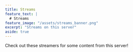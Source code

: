 ```yaml
---
title: Streams
feature_text: |
  # Streams
feature_image: "/assets/streams_banner.png"
excerpt: "Streams on this server"
aside: true
---
```


Check out these streamers for some content from this server!

  <div id="twitch-pvtporkchop"></div>
  <div id="twitch-imladydra9on"></div>

  <!-- Load the Twitch embed script -->
  <script src="https://embed.twitch.tv/embed/v1.js"></script>

  <!-- Create a Twitch.Embed object that will render within the "twitch-embed" root element. -->
  <script type="text/javascript">
    new Twitch.Embed("twitch-pvtporkchop", {
      width: 1200,
      height: 480,
      channel: "pvtporkchop"
    });
  </script>
  <script type="text/javascript">
    new Twitch.Embed("twitch-imladydra9on", {
      width: 1200,
      height: 480,
      channel: "imladydra9on"
    });
  </script>
